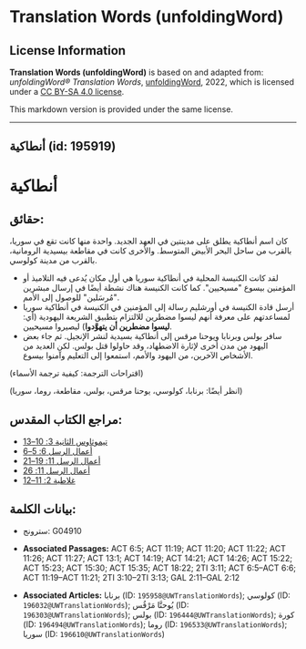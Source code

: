 # Translation Words (unfoldingWord)

## License Information

**Translation Words (unfoldingWord)** is based on and adapted from: _unfoldingWord® Translation Words_, [unfoldingWord](https://unfoldingword.org/utw), 2022, which is licensed under a [CC BY-SA 4.0 license](https://creativecommons.org/licenses/by-sa/4.0/legalcode.en).

This markdown version is provided under the same license.



--------------------------------

## أنطاكية (id: 195919)

أنطاكية
=======

حقائق:
------

كان اسم أنطاكية يطلق على مدينتين في العهد الجديد. واحدة منها كانت تقع في سوريا، بالقرب من ساحل البحر الأبيض المتوسط. والأخرى كانت في مقاطعة بيسيدية الرومانية، بالقرب من مدينة كولوسي.

* لقد كانت الكنيسة المحلية في أنطاكية سوريا هي أول مكان يُدعى فيه التلاميذ أو المؤمنين بيسوع "مسيحيين". كما كانت الكنيسة هناك نشطة أيضًا في إرسال مبشرين "مُرسَلين" للوصول إلى الأمم.
* أرسل قادة الكنيسة في أورشليم رسالة إلى المؤمنين في الكنيسة في أنطاكية سوريا لمساعدتهم على معرفة أنهم ليسوا مضطرين للالتزام بتطبيق الشريعة اليهودية (أي: **ليسوا مضطرين أن** **يتهوَّدوا**) ليصيروا مسيحيين.
* سافر بولس وبرنابا ويوحنا مرقس إلى أنطاكية بسيدية لنشر الإنجيل. ثم جاء بعض اليهود من مدن أخرى لإثارة الاضطهاد، وقد حاولوا قتل بولس. لكن العديد من الأشخاص الآخرين، من اليهود والأمم، استمعوا إلى التعليم وآمنوا بيسوع.

(اقتراحات الترجمة: كيفية ترجمة الأسماء)

(انظر أيضًا: برنابا، كولوسي، يوحنا مرقس، بولس، مقاطعة، روما، سوريا)

مراجع الكتاب المقدس:
--------------------

* [تيموثاوس الثانية 3: 10–13](https://ref.ly/2Tim3:10-2Tim3:13)
* [أعمال الرسل 6: 5–6](https://ref.ly/Acts6:5-Acts6:6)
* [أعمال الرسل 11: 19–21](https://ref.ly/Acts11:19-Acts11:21)
* [أعمال الرسل 11: 26](https://ref.ly/Acts11:26)
* [غلاطية 2: 11–12](https://ref.ly/Gal2:11-Gal2:12)

بيانات الكلمة:
--------------

* سترونج: G04910

* **Associated Passages:** ACT 6:5; ACT 11:19; ACT 11:20; ACT 11:22; ACT 11:26; ACT 11:27; ACT 13:1; ACT 14:19; ACT 14:21; ACT 14:26; ACT 15:22; ACT 15:23; ACT 15:30; ACT 15:35; ACT 18:22; 2TI 3:11; ACT 6:5–ACT 6:6; ACT 11:19–ACT 11:21; 2TI 3:10–2TI 3:13; GAL 2:11–GAL 2:12
* **Associated Articles:** برنابا (ID: `195958@UWTranslationWords`); كولوسي (ID: `196032@UWTranslationWords`); يُوحنَّا مَرْقُس (ID: `196303@UWTranslationWords`); بولس (ID: `196444@UWTranslationWords`); كورة (ID: `196494@UWTranslationWords`); روما (ID: `196533@UWTranslationWords`); سوريا (ID: `196610@UWTranslationWords`)

